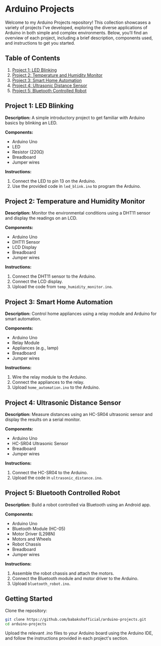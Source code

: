 # Arduino Projects

Welcome to my Arduino Projects repository! This collection showcases a variety of projects I've developed, exploring the diverse applications of Arduino in both simple and complex environments. Below, you’ll find an overview of each project, including a brief description, components used, and instructions to get you started.

## Table of Contents

1. [Project 1: LED Blinking](#project-1-led-blinking)
2. [Project 2: Temperature and Humidity Monitor](#project-2-temperature-and-humidity-monitor)
3. [Project 3: Smart Home Automation](#project-3-smart-home-automation)
4. [Project 4: Ultrasonic Distance Sensor](#project-4-ultrasonic-distance-sensor)
5. [Project 5: Bluetooth Controlled Robot](#project-5-bluetooth-controlled-robot)

## Project 1: LED Blinking

**Description:**
A simple introductory project to get familiar with Arduino basics by blinking an LED.

**Components:**
- Arduino Uno
- LED
- Resistor (220Ω)
- Breadboard
- Jumper wires

**Instructions:**
1. Connect the LED to pin 13 on the Arduino.
2. Use the provided code in `led_blink.ino` to program the Arduino.

## Project 2: Temperature and Humidity Monitor

**Description:**
Monitor the environmental conditions using a DHT11 sensor and display the readings on an LCD.

**Components:**
- Arduino Uno
- DHT11 Sensor
- LCD Display
- Breadboard
- Jumper wires

**Instructions:**
1. Connect the DHT11 sensor to the Arduino.
2. Connect the LCD display.
3. Upload the code from `temp_humidity_monitor.ino`.

## Project 3: Smart Home Automation

**Description:**
Control home appliances using a relay module and Arduino for smart automation.

**Components:**
- Arduino Uno
- Relay Module
- Appliances (e.g., lamp)
- Breadboard
- Jumper wires

**Instructions:**
1. Wire the relay module to the Arduino.
2. Connect the appliances to the relay.
3. Upload `home_automation.ino` to the Arduino.

## Project 4: Ultrasonic Distance Sensor

**Description:**
Measure distances using an HC-SR04 ultrasonic sensor and display the results on a serial monitor.

**Components:**
- Arduino Uno
- HC-SR04 Ultrasonic Sensor
- Breadboard
- Jumper wires

**Instructions:**
1. Connect the HC-SR04 to the Arduino.
2. Upload the code in `ultrasonic_distance.ino`.

## Project 5: Bluetooth Controlled Robot

**Description:**
Build a robot controlled via Bluetooth using an Android app.

**Components:**
- Arduino Uno
- Bluetooth Module (HC-05)
- Motor Driver (L298N)
- Motors and Wheels
- Robot Chassis
- Breadboard
- Jumper wires

**Instructions:**
1. Assemble the robot chassis and attach the motors.
2. Connect the Bluetooth module and motor driver to the Arduino.
3. Upload `bluetooth_robot.ino`.

## Getting Started

Clone the repository:

```bash
git clone https://github.com/babakshofficial/arduino-projects.git
cd arduino-projects
```

Upload the relevant .ino files to your Arduino board using the Arduino IDE, and follow the instructions provided in each project's section.
